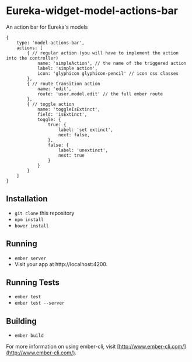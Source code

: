 # Eureka-widget-model-actions-bar

An action bar for Eureka's models

    {
        type: 'model-actions-bar',
        actions: [
            { // regular action (you will have to implement the action into the controller)
                name: 'simpleAction', // the name of the triggered action
                label: 'simple action',
                icon: 'glyphicon glyphicon-pencil' // icon css classes
            },
            { // route transition action
                name: 'edit',
                route: 'user.model.edit' // the full ember route
            },
            { // toggle action
                name: 'toggleIsExtinct',
                field: 'isExtinct',
                toggle: {
                    true: {
                        label: 'set extinct',
                        next: false,
                    },
                    false: {
                        label: 'unextinct',
                        next: true
                    }
                }
            }
        ]
    }

## Installation

* `git clone` this repository
* `npm install`
* `bower install`

## Running

* `ember server`
* Visit your app at http://localhost:4200.

## Running Tests

* `ember test`
* `ember test --server`

## Building

* `ember build`

For more information on using ember-cli, visit [http://www.ember-cli.com/](http://www.ember-cli.com/).
